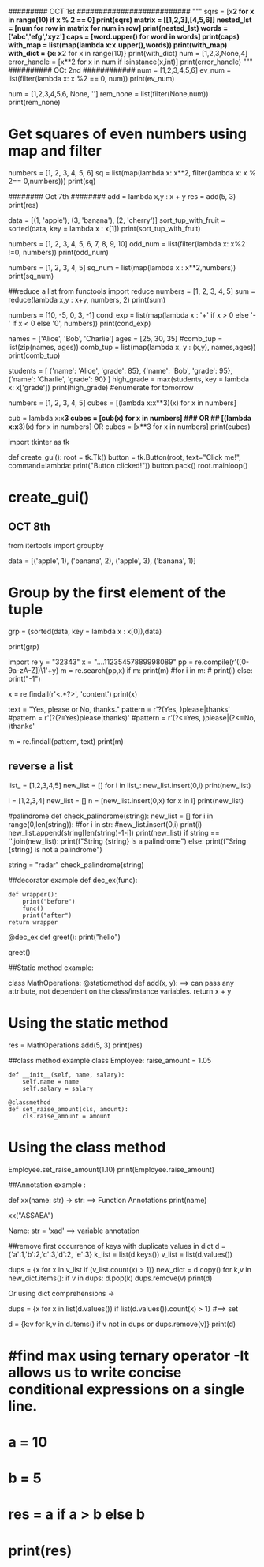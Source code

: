 ######### OCT 1st ##########################
"""
sqrs = [x**2 for x in range(10) if x % 2 == 0]
print(sqrs)
matrix = [[1,2,3],[4,5,6]]
nested_lst = [num for row in matrix  for num in row]
print(nested_lst)
words = ['abc','efg','xyz']
caps = [word.upper() for word in words]
print(caps)
with_map = list(map(lambda x:x.upper(),words))
print(with_map)
with_dict = {x: x**2 for x in range(10)}
print(with_dict)
num = [1,2,3,None,4]
error_handle = [x**2 for x in num if isinstance(x,int)]
print(error_handle)
"""
########## OCt 2nd ############
num = [1,2,3,4,5,6]
ev_num = list(filter(lambda x: x %2 == 0, num))
print(ev_num)

num = [1,2,3,4,5,6, None, '']
rem_none = list(filter(None,num))
print(rem_none)

# Get squares of even numbers using map and filter
numbers = [1, 2, 3, 4, 5, 6]
sq = list(map(lambda x: x**2, filter(lambda x: x % 2== 0,numbers)))
print(sq)

######## Oct 7th ########
add = lambda x,y : x + y
res = add(5, 3)
print(res)

data = [(1, 'apple'), (3, 'banana'), (2, 'cherry')]
sort_tup_with_fruit = sorted(data, key = lambda x : x[1])
print(sort_tup_with_fruit)

numbers = [1, 2, 3, 4, 5, 6, 7, 8, 9, 10]
odd_num = list(filter(lambda x: x%2 !=0, numbers))
print(odd_num)

numbers = [1, 2, 3, 4, 5]
sq_num = list(map(lambda x : x**2,numbers))
print(sq_num)

##reduce a list
from functools import reduce
numbers = [1, 2, 3, 4, 5]
sum = reduce(lambda x,y : x+y, numbers, 2)
print(sum)

numbers = [10, -5, 0, 3, -1]
cond_exp = list(map(lambda x : '+' if x > 0 else '-' if x < 0 else '0', numbers))
print(cond_exp)

names = ['Alice', 'Bob', 'Charlie']
ages = [25, 30, 35]
#comb_tup = list(zip(names, ages))
comb_tup = list(map(lambda x, y : (x,y), names,ages))
print(comb_tup)

students = [
    {'name': 'Alice', 'grade': 85},
    {'name': 'Bob', 'grade': 95},
    {'name': 'Charlie', 'grade': 90}
]
high_grade = max(students, key = lambda x: x['grade'])
print(high_grade)
#enumerate for tomorrow

numbers = [1, 2, 3, 4, 5]
cubes = [(lambda x:x**3)(x) for x in numbers]


cub = lambda x:x**3
cubes = [cub(x) for x in numbers]  ### OR ## [(lambda x:x**3)(x) for x in numbers]  OR cubes = [x**3 for x in numbers]
print(cubes)

import tkinter as tk

def create_gui():
    root = tk.Tk()
    button = tk.Button(root, text="Click me!", command=lambda: print("Button clicked!"))
    button.pack()
    root.mainloop()

# create_gui()

## OCT 8th ####

from itertools import groupby

data = [('apple', 1), ('banana', 2), ('apple', 3), ('banana', 1)]
# Group by the first element of the tuple

grp = (sorted(data, key = lambda x : x[0]),data)

print(grp)

import re
y = "32343"
x = "....11235457889998089"
pp = re.compile(r'([0-9a-zA-Z])\1'+y)
m = re.search(pp,x)
if m:
    print(m)
    #for i in m:
    #    print(i)
else:
    print("-1")

x = re.findall(r'<.*?>', '<tag>content</tag>') 
print(x)

text = "Yes, please or No, thanks."
pattern = r'?(Yes, )please|thanks'
#pattern = r'(?(?=Yes)please|thanks)'
#pattern = r'(?<=Yes, )please|(?<=No, )thanks'

m = re.findall(pattern, text)
print(m)


## reverse a list
list_ = [1,2,3,4,5]
new_list = []
for i in list_:
    new_list.insert(0,i)
print(new_list)

l = [1,2,3,4]
new_list = []
n = [new_list.insert(0,x) for x in l]
print(new_list)

#palindrome
def check_palindrome(string):
    new_list = []
    for i in range(0,len(string)):
    #for i in str:
        #new_list.insert(0,i)
        print(i)
        new_list.append(string[len(string)-1-i])
    print(new_list) 
    if string == ''.join(new_list):
        print(f"String {string} is a palindrome")
    else:
        print(f"Sring {string} is not a palindrome")

string = "radar"
check_palindrome(string)


##decorator example
def dec_ex(func):
    
    def wrapper():
        print("before")
        func()
        print("after")
    return wrapper
    
@dec_ex
def greet():
    print("hello")
        
greet()

        
##Static method example:

class MathOperations:
    @staticmethod
    def add(x, y):  ==> can pass any attribute, not dependent on the class/instance variables.
        return x + y

# Using the static method
res = MathOperations.add(5, 3)
print(res)  

##class method example
class Employee:
    raise_amount = 1.05

    def __init__(self, name, salary):
        self.name = name
        self.salary = salary

    @classmethod
    def set_raise_amount(cls, amount):
        cls.raise_amount = amount

# Using the class method
Employee.set_raise_amount(1.10)
print(Employee.raise_amount)  

##Annotation example :

def xx(name: str) -> str:  ==> Function Annotations
    print(name)
    
xx("ASSAEA")

Name: str = 'xad' ==> variable annotation

##remove first occurrence of  keys with duplicate values in dict 
d = {'a':1,'b':2,'c':3,'d':2, 'e':3}
k_list = list(d.keys())
v_list = list(d.values())

dups = {x for x in v_list if (v_list.count(x) > 1)}
new_dict = d.copy()
for k,v in new_dict.items():
    if v in dups:
        d.pop(k)
        dups.remove(v)
print(d)

Or  using dict comprehensions ->

dups = {x for x in list(d.values()) if list(d.values()).count(x) > 1}  #==> set

d = {k:v for k,v in d.items() if v not in dups or dups.remove(v)}
print(d)

# #find max using ternary operator -It allows us to write concise conditional expressions on a single line.
# a = 10
# b = 5

# res = a if a > b else b
# print(res)
